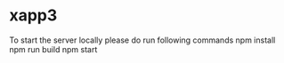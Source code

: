 # xapp3

To start the server locally please do run following commands
npm install
npm run build
npm start
